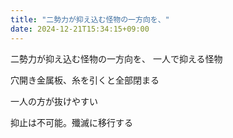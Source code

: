 ```yaml
---
title: "二勢力が抑え込む怪物の一方向を、"
date: 2024-12-21T15:34:15+09:00
---
```

二勢力が抑え込む怪物の一方向を、
一人で抑える怪物

穴開き金属板、糸を引くと全部閉まる

一人の方が抜けやすい

抑止は不可能。殲滅に移行する
